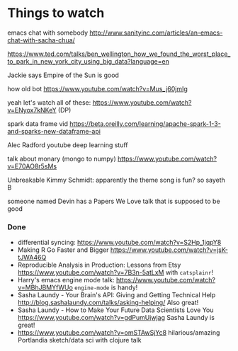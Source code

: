 # Things to watch

emacs chat with somebody http://www.sanityinc.com/articles/an-emacs-chat-with-sacha-chua/

https://www.ted.com/talks/ben_wellington_how_we_found_the_worst_place_to_park_in_new_york_city_using_big_data?language=en

Jackie says Empire of the Sun is good

how old bot
https://www.youtube.com/watch?v=Mus_j60jmIg

yeah let's watch all of these: https://www.youtube.com/watch?v=ENyox7kNKeY (DP)

spark data frame vid https://beta.oreilly.com/learning/apache-spark-1-3-and-sparks-new-dataframe-api

Alec Radford youtube deep learning stuff

talk about monary (mongo to numpy) https://www.youtube.com/watch?v=E70AO8r5sMs

Unbreakable Kimmy Schmidt: apparently the theme song is fun? so sayeth B

someone named Devin has a Papers We Love talk that is supposed to be good


### Done

 * differential syncing: https://www.youtube.com/watch?v=S2Hp_1jqpY8
 * Making R Go Faster and Bigger https://www.youtube.com/watch?v=jsK-tJWA46Q
 * Reproducible Analysis in Production: Lessons from Etsy https://www.youtube.com/watch?v=7B3n-5atLxM with `catsplainr`!
 * Harry's emacs engine mode talk: https://www.youtube.com/watch?v=MBhJBMYfWUo `engine-mode` is handy!
 * Sasha Laundy - Your Brain's API: Giving and Getting Technical Help http://blog.sashalaundy.com/talks/asking-helping/ Also great!
 * Sasha Laundy - How to Make Your Future Data Scientists Love You https://www.youtube.com/watch?v=gdPumUjwjag Sasha Laundy is great!
 * https://www.youtube.com/watch?v=omSTAwSjYc8 hilarious/amazing Portlandia sketch/data sci with clojure talk
